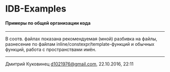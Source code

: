 # IDB-Examples
#### Примеры по общей организации кода
---

В соотв. файлах показана рекомендуемая (мной) разбивка на файлы, разнесение по файлам inline/constexpr/template-функций и обычных функций, работа с пространствами имён.

---
Дмитрий Куковинец <d1021976@gmail.com>, 22.10.2016, 22:11
